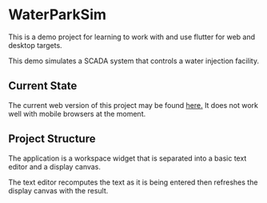 # WaterParkSim

This is a demo project for learning to work with and use 
flutter for web and desktop targets.  

This demo simulates a SCADA system that controls a water injection facility. 

## Current State

The current web version of this project may be found [here.](https://charlescarley.github.io/WaterParkSim/) It does not work well with mobile browsers at the moment.



## Project Structure

The application is a workspace widget that is separated into a basic text editor and a display canvas.

The text editor recomputes the text as it is being entered then refreshes the display canvas with the result.

